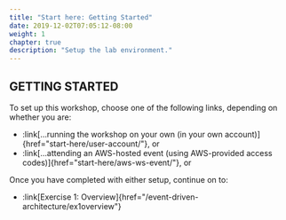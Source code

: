```yaml
---
title: "Start here: Getting Started"
date: 2019-12-02T07:05:12-08:00
weight: 1
chapter: true
description: "Setup the lab environment."
---
```


## GETTING STARTED

To set up this workshop, choose one of the following links, depending on whether you are:
- :link[…running the workshop on your own (in your own account)]{href="start-here/user-account/"}, or
- :link[...attending an AWS-hosted event (using AWS-provided access codes)]{href="start-here/aws-ws-event/"}, or

Once you have completed with either setup, continue on to:
- :link[Exercise 1: Overview]{href="/event-driven-architecture/ex1overview"}
